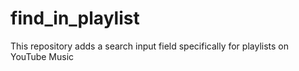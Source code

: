 # find_in_playlist
This repository adds a search input field specifically for playlists on YouTube Music
